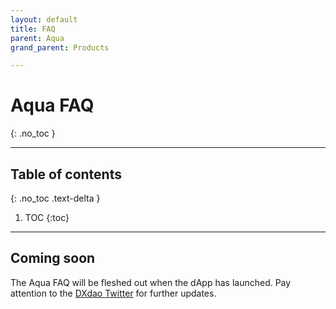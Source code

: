 ```yaml
---
layout: default
title: FAQ
parent: Aqua
grand_parent: Products

---
```


# Aqua FAQ
{: .no_toc }

___

## Table of contents
{: .no_toc .text-delta }

1. TOC
{:toc}

---
## Coming soon

The Aqua FAQ will be fleshed out when the dApp has launched. Pay attention to the <a href="https://twitter.com/DXdao_" target="_blank">DXdao Twitter</a> for further updates.
 